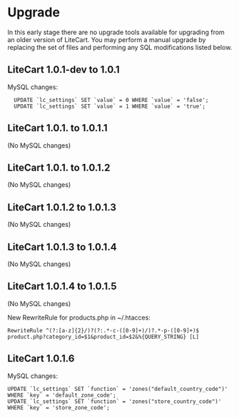 # Upgrade

In this early stage there are no upgrade tools available for upgrading from an older version of LiteCart. You may perform a manual upgrade by replacing the set of files and performing any SQL modifications listed below.

## LiteCart 1.0.1-dev to 1.0.1
  
  MySQL changes:
  
	  UPDATE `lc_settings` SET `value` = 0 WHERE `value` = 'false';
	  UPDATE `lc_settings` SET `value` = 1 WHERE `value` = 'true';

## LiteCart 1.0.1. to 1.0.1.1

  (No MySQL changes)

## LiteCart 1.0.1. to 1.0.1.2

  (No MySQL changes)

## LiteCart 1.0.1.2 to 1.0.1.3

  (No MySQL changes)

## LiteCart 1.0.1.3 to 1.0.1.4

  (No MySQL changes)

## LiteCart 1.0.1.4 to 1.0.1.5

  (No MySQL changes)
  
  New RewriteRule for products.php in ~/.htacces:
  
    RewriteRule ^(?:[a-z]{2}/)?(?:.*-c-([0-9]+)/)?.*-p-([0-9]+)$ product.php?category_id=$1&product_id=$2&%{QUERY_STRING} [L]
  
## LiteCart 1.0.1.6

  MySQL changes:
  
    UPDATE `lc_settings` SET `function` = 'zones("default_country_code")' WHERE `key` = 'default_zone_code';
    UPDATE `lc_settings` SET `function` = 'zones("store_country_code")' WHERE `key` = 'store_zone_code';
  
